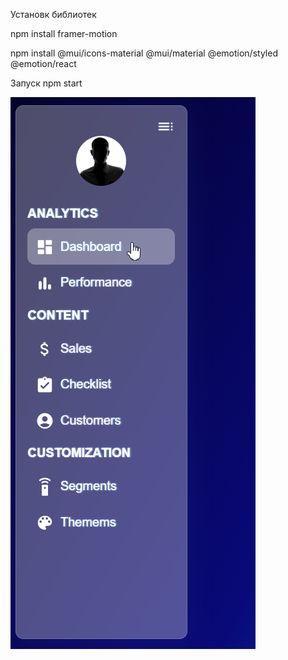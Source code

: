 Установк библиотек 

npm install framer-motion

npm install @mui/icons-material @mui/material @emotion/styled @emotion/react

Запуск npm start

![alt text](1.png)
